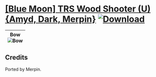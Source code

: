 # [\[Blue Moon\] TRS Wood Shooter \(U\) {Amyd, Dark, Merpin}](https://github.com/Klokinator/FE-Repo/tree/main/Battle%20Animations/Advance%20Wars%20Animation%20Ports/%5BBlue%20Moon%5D%20TRS%20Wood%20Shooter%20(U)%20%7BAmyd,%20Dark,%20Merpin%7D) [![Download](https://img.shields.io/badge/Download--red?style=social&logo=github)](https://minhaskamal.github.io/DownGit/#/home?url=https://github.com/Klokinator/FE-Repo/tree/main/Battle%20Animations/Advance%20Wars%20Animation%20Ports/%5BBlue%20Moon%5D%20TRS%20Wood%20Shooter%20(U)%20%7BAmyd,%20Dark,%20Merpin%7D)

| <b>Bow</b><br/><img alt="Bow" src="https://raw.githubusercontent.com/Klokinator/FE-Repo/main/Battle%20Animations/Advance%20Wars%20Animation%20Ports/%5BBlue%20Moon%5D%20TRS%20Wood%20Shooter%20(U)%20%7BAmyd,%20Dark,%20Merpin%7D/5.%20Bow/Bow.gif"/> |
| :---: |

## Credits

Ported by Merpin.

